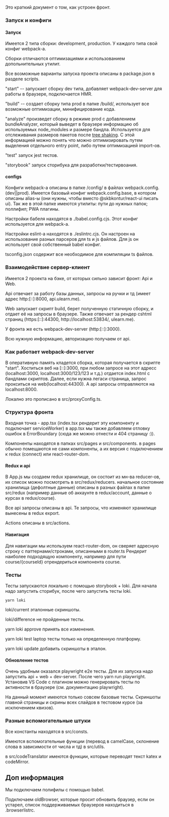 Это краткий документ о том, как устроен фронт.

### Запуск и конфиги

#### Запуск

Имеется 2 типа сборки: development, production. У каждого типа свой конфиг webpack-а.

Сборки отличаются оптимизациями и использованием допольнительных утилит.

Все возможные варианты запуска проекта описаны в package.json в разделе scripts.

"start" -- запускает сборку dev типа,
добавляет webpack-dev-server для работы в браузере, подключается HMR.

"build" -- создает сборку типа prod в папке /build/,
использует все возможные оптимизации, минифицирование кода.
    
"analyze" произведет сборку в режиме prod с добавлением bundleAnalyzer,
который выведет в браузере информацию об используемых node_modules и размере бандла.
Используется для отслеживания размеров пакетов после [tree shaking](https://webpack.js.org/guides/tree-shaking/). 
С этой информацией можно понять что можно оптимизировать путем выделения отдельного
entry point, либо путем оптимизацией import-ов. 

"test" запуск jest тестов.

"storybook" запуск сторибука для разработки/тестирвоания.

#### configs

Конфиги webpack-а описаны в папке /config/ в файлах webpack.config.(dev||prod).
Имеется базовый конфиг webpack.config.base, в котором описаны alias-ы (они нужны, чтобы вместо @skbkontur/react-ui писать ui).
Так же в этой папке имеются утилиты: пути до нужных папок; поллифил; PWA плагины.

Настройки бабеля находятся в ./babel.config.cjs. Этот конфиг используется для webpack-а.

Настройки eslint-а находятся в ./eslintrc.cjs.
Он настроен на использование разных парсеров для ts и js файлов.
Для js он использует свой собственный babel конфиг.

tsconfig.json содержит все необходимое для компиляции ts файлов.

### Взаимодействие сервер-клиент

Имеется 2 проекта на бэке, от которых сильно зависит фронт: Api и Web. 

Api отвечает за работу базы данных, запросы на ручки и тд (имеет адрес http:[::]:8000, api.ulearn.me).

Web запускает скрипт build, берет полученную статичную сборку, и отдает её на запросы в браузере.
Также отвечает за рендер cshtml страниц (https:[::]:44300, http://localhost:53834/, ulearn.me).

У фронта же есть webpack-dev-server (http:[::]:3000).

Всю нужную информацию, авторизацию получаем от api.

### Как работает webpack-dev-server

В оперативную память кладется сборка, которая получается в скрипте "start".
Хоститься веб на [::]:3000, при любом запросе на этот адресс (localhost:3000, localhost:3000/123/123 и т.д.)
отдается index.html с бандлами скриптов.
Далее, если нужна легаси страница, запрос прокситься на web(localhost:44300).
А api запросы отправляются на localhost:8000.

Локално это прописано в src/proxyConfig.ts.

### Структура фронта

Входная точка - app.tsx (index.tsx рендерит эту компоненту и подключает serviceWorker)
в app.tsx мы также добавляем отловку ошибок в ErrorBoundary (сюда же можно отнести и 404 страницу :)).

Компоненты находятся в папках src/pages и src/components.
в pages обычно помещаются не сами компоненты, а их версия с подключением к redux (connect) или react-router-dom.

#### Redux и api

В App.js мы создаем redux хранилище, он состоит из мн-ва reducer-ов, их список можно посмотреть в src/redux/reducers. 
начальное состояние хранилища (дефолтные данные) описаны в разных файлах в папке src/redux
(например данные об аккаунте в redux/account, данные о курсах в redux/course).

Все api запросы описаны в api. Те запросы, что изменяют хранилище вынесены в redux export.

Actions описаны в src/actions.

#### Навигация

Для навигации мы используем react-router-dom, он сверяет адресную строку с паттернами/строками, описанными в router.ts
Рендерит наиболее подходящую компоненту, например для пути course/{courseId} отрендериться компонента course.

### Тесты
Тесты запускаются локально с помощью storybook + loki.
Для начала надо запустить сторибук, после чего запустить тесты loki.
```
yarn loki
```
loki/current эталонные скриншоты.

loki/difference не пройденные тесты.

yarn loki approve принять все изменения.

yarn loki test laptop тесты только на определенную платформу.

yarn loki update добавить скриншоты в эталон.

#### Обновление тестов
Очень удобным оказался playwright e2e тесты.
Для их запуска надо запустить api + web + dev-server. После чего yarn run playwright.
Установив VS Code с плагином можно генерировать тесты по активности в браузере (см. документацию playwright).

На данный момент имеются только совсем базовые тесты.
Скриншоты главной страницы и скрины всех слайдов в тестовом курсе (за исключением квизов).

### Разные вспомогательные штуки  

Все константы находятся в src/consts.

Имеются вспомогательные функции (перевод в camelCase, склонение слова в зависимости от числа и тд) в src/utils.

в src/codeTranslator имеются функции, которые переводят текст katex и codeMirror.

## Доп информация

Мы подключаем полифилы с помощью babel.

Подключаем oldBrowser, которые просит обновить браузер, если он устарел, список поддерживаемых браузеров находиться в .browserlistrc.
